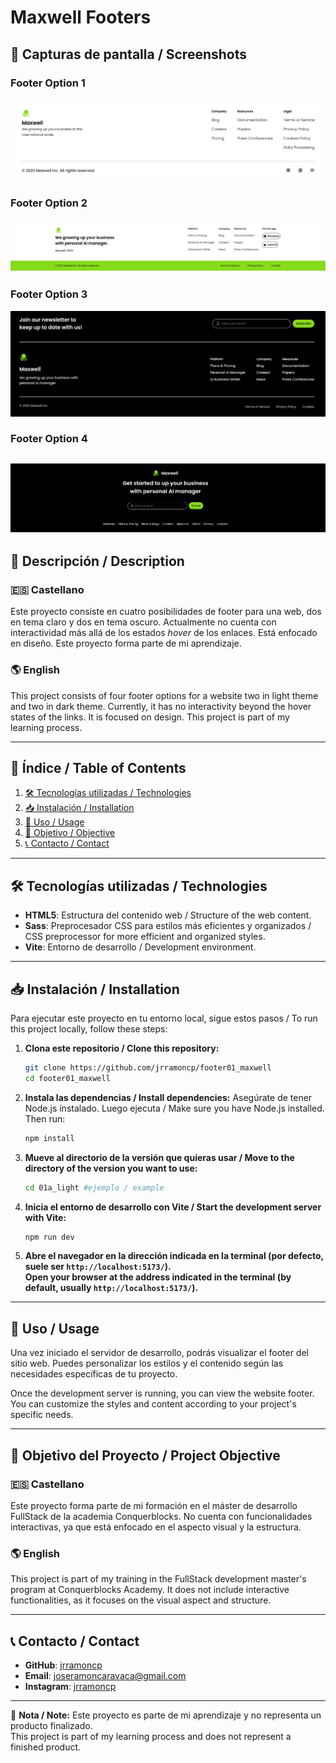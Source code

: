 # Maxwell Footers

## 📸 Capturas de pantalla / Screenshots

### Footer Option 1
![Captura de pantalla del proyecto](/screenshots/01a_screenshot.png)

### Footer Option 2
![Captura de pantalla del proyecto](/screenshots/01b_screenshoot.png)

### Footer Option 3
![Captura de pantalla del proyecto](/screenshots/02a_dark_screenshoot.png)

### Footer Option 4
![Captura de pantalla del proyecto](/screenshots/02b_dark_screenshoot.png)
---

## 📖 Descripción / Description

### 🇪🇸 Castellano

Este proyecto consiste en cuatro posibilidades de footer para una web, dos en tema claro y dos en tema oscuro. Actualmente no cuenta con interactividad más allá de los estados *hover* de los enlaces. Está enfocado en diseño. Este proyecto forma parte de mi aprendizaje.

### 🌎 English

This project consists of four footer options for a website two in light theme and two in dark theme. Currently, it has no interactivity beyond the hover states of the links. It is focused on design. This project is part of my learning process.

---

## 📌 Índice / Table of Contents

1. [🛠 Tecnologías utilizadas / Technologies](#-tecnologías-utilizadas--technologies)
2. [📥 Instalación / Installation](#-instalación--installation)
3. [🚀 Uso / Usage](#-uso--usage)
4. [🎯 Objetivo / Objective](#-objetivo-del-proyecto--project-objective)
5. [📞 Contacto / Contact](#-contacto--contact)

---

## 🛠 Tecnologías utilizadas / Technologies

- **HTML5**: Estructura del contenido web / Structure of the web content.
- **Sass**: Preprocesador CSS para estilos más eficientes y organizados / CSS preprocessor for more efficient and organized styles.
- **Vite**: Entorno de desarrollo / Development environment.

---

## 📥 Instalación / Installation

Para ejecutar este proyecto en tu entorno local, sigue estos pasos / To run this project locally, follow these steps:

1. **Clona este repositorio / Clone this repository:**
   ```sh
   git clone https://github.com/jrramoncp/footer01_maxwell
   cd footer01_maxwell
   ```

2. **Instala las dependencias / Install dependencies:**
   Asegúrate de tener Node.js instalado. Luego ejecuta / Make sure you have Node.js installed. Then run:
   ```sh
   npm install
   ```

3. **Mueve al directorio de la versión que quieras usar / Move to the directory of the version you want to use:**
   ```sh
   cd 01a_light #ejemplo / example

   ```


4. **Inicia el entorno de desarrollo con Vite / Start the development server with Vite:**
   ```sh
   npm run dev
   ```

5. **Abre el navegador en la dirección indicada en la terminal (por defecto, suele ser `http://localhost:5173/`).**  
   **Open your browser at the address indicated in the terminal (by default, usually `http://localhost:5173/`).**

---

## 🚀 Uso / Usage

Una vez iniciado el servidor de desarrollo, podrás visualizar el footer del sitio web. Puedes personalizar los estilos y el contenido según las necesidades específicas de tu proyecto.

Once the development server is running, you can view the website footer. You can customize the styles and content according to your project's specific needs.

---

## 🎯 Objetivo del Proyecto / Project Objective

### 🇪🇸 Castellano
Este proyecto forma parte de mi formación en el máster de desarrollo FullStack de la academia Conquerblocks. No cuenta con funcionalidades interactivas, ya que está enfocado en el aspecto visual y la estructura.

### 🌎 English
This project is part of my training in the FullStack development master's program at Conquerblocks Academy. It does not include interactive functionalities, as it focuses on the visual aspect and structure.

---

## 📞 Contacto / Contact

- **GitHub**: [jrramoncp](https://github.com/jrramoncp)
- **Email**: joseramoncaravaca@gmail.com
- **Instagram**: [jrramoncp](https://www.instagram.com/jrramoncp)

---

📌 **Nota / Note:** Este proyecto es parte de mi aprendizaje y no representa un producto finalizado.  
This project is part of my learning process and does not represent a finished product.